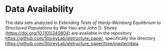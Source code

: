 # Data Availability

The data sets analyzed in *Extending Tests of Hardy-Weinberg Equilibrium to Structured Populations* by Wei Hao and John D. Storey (https://doi.org/10.1101/240804) are available in the repository https://github.com/StoreyLab/alstructure_paper, specifically the directory https://github.com/StoreyLab/alstructure_paper/tree/master/data.


